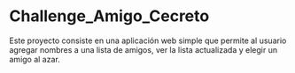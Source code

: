 # Challenge_Amigo_Cecreto
Este proyecto consiste en una aplicación web simple que permite al usuario agregar nombres a una lista de amigos, ver la lista actualizada y elegir un amigo al azar.  
